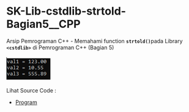 # SK-Lib-cstdlib-strtold-Bagian5__CPP
Arsip Pemrograman C++ - Memahami function <code><b>strtold()</b></code>pada Library <code><b>&lt;cstdlib></b></code> di Pemrograman C++ (Bagian 5)<br><br>
<img src="https://github.com/RizkyKhapidsyah/SK-Lib-cstdlib-strtold-Bagian5__CPP/blob/master/SK-Lib-cstdlib-strtold-Bagian5__CPP/x64/result/001.PNG"><br><br>
Lihat Source Code : <br>
- <a href="https://github.com/RizkyKhapidsyah/SK-Lib-cstdlib-strtold-Bagian5__CPP/blob/master/SK-Lib-cstdlib-strtold-Bagian5__CPP/Source.cpp">Program</a>
